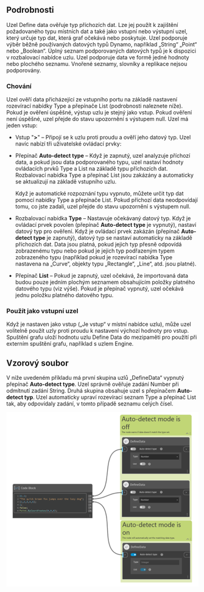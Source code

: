 ## Podrobnosti

Uzel Define data ověřuje typ příchozích dat. Lze jej použít k zajištění požadovaného typu místních dat a také jako vstupní nebo výstupní uzel, který určuje typ dat, která graf očekává nebo poskytuje. Uzel podporuje výběr běžně používaných datových typů Dynamo, například „String“ „Point“ nebo „Boolean“. Úplný seznam podporovaných datových typů je k dispozici v rozbalovací nabídce uzlu. Uzel podporuje data ve formě jedné hodnoty nebo plochého seznamu. Vnořené seznamy, slovníky a replikace nejsou podporovány.

### Chování

Uzel ověří data přicházející ze vstupního portu na základě nastavení rozevírací nabídky Type a přepínače List (podrobnosti naleznete níže). Pokud je ověření úspěšné, výstup uzlu je stejný jako vstup. Pokud ověření není úspěšné, uzel přejde do stavu upozornění s výstupem null.
Uzel má jeden vstup:

-   Vstup "**>**" – Připojí se k uzlu proti proudu a ověří jeho datový typ.
    Uzel navíc nabízí tři uživatelské ovládací prvky:
-   Přepínač **Auto-detect type** – Když je zapnutý, uzel analyzuje příchozí data, a pokud jsou data podporovaného typu, uzel nastaví hodnoty ovládacích prvků Type a List na základě typu příchozích dat. Rozbalovací nabídka Type a přepínač List jsou zakázány a automaticky se aktualizují na základě vstupního uzlu.

    Když je automatické rozpoznání typu vypnuto, můžete určit typ dat pomocí nabídky Type a přepínače List. Pokud příchozí data neodpovídají tomu, co jste zadali, uzel přejde do stavu upozornění s výstupem null.
-   Rozbalovací nabídka **Type** – Nastavuje očekávaný datový typ. Když je ovládací prvek povolen (přepínač **Auto-detect type** je vypnutý), nastaví datový typ pro ověření. Když je ovládací prvek zakázán (přepínač **Auto-detect type** je zapnutý), datový typ se nastaví automaticky na základě příchozích dat. Data jsou platná, pokud jejich typ přesně odpovídá zobrazenému typu nebo pokud je jejich typ podřazeným typem zobrazeného typu (například pokud je rozevírací nabídka Type nastavena na „Curve“, objekty typu „Rectangle“, „Line“, atd. jsou platné).
-   Přepínač **List** – Pokud je zapnutý, uzel očekává, že importovaná data budou pouze jedním plochým seznamem obsahujícím položky platného datového typu (viz výše). Pokud je přepínač vypnutý, uzel očekává jednu položku platného datového typu.

### Použít jako vstupní uzel

Když je nastaven jako vstup („Je vstup“ v místní nabídce uzlu), může uzel volitelně použít uzly proti proudu k nastavení výchozí hodnoty pro vstup. Spuštění grafu uloží hodnotu uzlu Define Data do mezipaměti pro použití při externím spuštění grafu, například s uzlem Engine.

## Vzorový soubor

V níže uvedeném příkladu má první skupina uzlů „DefineData“ vypnutý přepínač **Auto-detect type**. Uzel správně ověřuje zadání Number při odmítnutí zadání String. Druhá skupina obsahuje uzel s přepínačem **Auto-detect typ**. Uzel automaticky upraví rozevírací seznam Type a přepínač List tak, aby odpovídaly zadání, v tomto případě seznamu celých čísel.

![Define_Data](./CoreNodeModels.DefineData_img.png)
